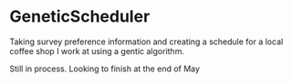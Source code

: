 # GeneticScheduler
Taking survey preference information and creating a schedule for a local coffee shop I work at using a gentic algorithm.

Still in process. Looking to finish at the end of May
